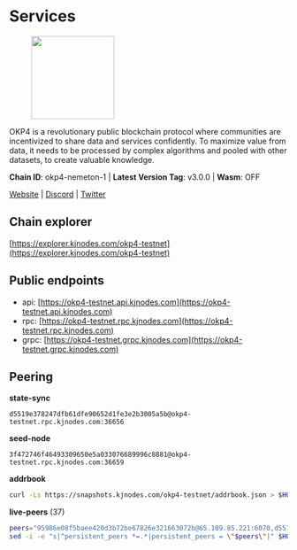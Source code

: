 # Services

<figure><img src="https://raw.githubusercontent.com/kj89/testnet_manuals/main/pingpub/logos/okp4.png" width="150" alt=""><figcaption></figcaption></figure>

OKP4 is a revolutionary public blockchain protocol where communities are incentivized to  share data and services confidently. To maximize value from data, it needs to be processed  by complex algorithms and pooled with other datasets, to create valuable knowledge.

**Chain ID**: okp4-nemeton-1 | **Latest Version Tag**: v3.0.0 | **Wasm**: OFF

[Website](https://okp4.network) | [Discord](https://discord.gg/okp4) | [Twitter](https://twitter.com/OKP4_Protocol)


## Chain explorer
[https://explorer.kjnodes.com/okp4-testnet](https://explorer.kjnodes.com/okp4-testnet)

## Public endpoints

* api: [https://okp4-testnet.api.kjnodes.com](https://okp4-testnet.api.kjnodes.com)
* rpc: [https://okp4-testnet.rpc.kjnodes.com](https://okp4-testnet.rpc.kjnodes.com)
* grpc: [https://okp4-testnet.grpc.kjnodes.com](https://okp4-testnet.grpc.kjnodes.com)

## Peering

**state-sync**

```text
d5519e378247dfb61dfe90652d1fe3e2b3005a5b@okp4-testnet.rpc.kjnodes.com:36656
```

**seed-node**

```text
3f472746f46493309650e5a033076689996c8881@okp4-testnet.rpc.kjnodes.com:36659
```

**addrbook**
```bash
curl -Ls https://snapshots.kjnodes.com/okp4-testnet/addrbook.json > $HOME/.okp4d/config/addrbook.json
```

**live-peers** (37)
```bash
peers="95986e08f5baee420d3b72be67826e321663072b@65.109.85.221:6070,d5519e378247dfb61dfe90652d1fe3e2b3005a5b@65.109.68.190:36656,99f6675049e22a0216af0e2447e7a4c5021874cd@142.132.132.200:28656,269d246537499d05698c183497c4263e899036a4@65.108.9.164:35656,ebc272824924ea1a27ea3183dd0b9ba713494f83@95.214.55.198:26996,034c2fbca12a8ced548d3225bcd21bdf1216a1b3@65.109.49.163:11203,fe8bd9375c43a7cc6ef27e62d56af341a62e67c9@95.217.202.49:30656,7dfc61d3ac9f6da7fa9f4893bc0ffa17ef8006e6@185.111.159.139:36656,8cdeb85dada114c959c36bb59ce258c65ae3a09c@88.198.242.163:36656,b0b56d944cf1cc569a1e77e0923e075bad94d755@141.95.145.41:28656,5c2a752c9b1952dbed075c56c600c3a79b58c395@95.214.55.232:26996,d1a0ff9bd7ea1ebd06bc7158f3523f5e557328be@163.172.131.169:26656,be9841ace1d71a4c7681918ee39f5e00d8e96a82@213.239.216.252:36656,cc8bc81fea49a6a412992bb3e2c3f211d9e675c8@88.99.161.162:21656,09f116943144c71608d98d78c2d89de82855e8a7@65.109.19.173:51656,2bfd405e8f0f176428e2127f98b5ec53164ae1f0@142.132.149.118:26656,99a7a548357ca9b5d5e11e235f0fd7cbce9a38a4@178.128.85.30:36656,ba469aac96159dbb49844406423180618d267007@65.108.120.21:26113,3bcc5bf2652c8288af50dfe1677350ff1aa598f3@65.108.77.250:26656,473369a53bfa8a0ac4af5a191407b30bc82e83be@74.208.94.42:14656,d4305fcb7b20dc96481a6ae6ae84f281f3413a4e@65.109.37.58:13656,74349a1cb9479b291866debe2042de8a2e88b850@65.108.233.109:17656,9d1482bc31fb4578a5c7f7f65c4e0aaf2dfc2336@213.239.215.77:36656,052e10ce23cce3249f61853e2ca6a63102b7bddb@5.161.97.198:26656,f7fb0f3248e4aed14e89bc4967d48c66b72e6f62@135.181.147.169:26656,8a7605d8ae4338de5b7a0d5c70244ce05e377630@85.10.200.221:26656,eff365c8e0e2f99026e3dd91704d3764eb38e0a1@65.108.13.212:26756,30092d2717053f1c0813e8354c07c761c9c3ac5c@194.163.161.234:26656,307fb25cd6998d0d5bd1d947571f6043c6bb4069@65.109.31.114:2280,a490691c2a423573cb93bc23b13967ed9db0e3ff@146.190.44.218:26656,540e0e9b33b2d87315fdf7089404671581d36e94@95.217.203.43:26656,26114bc5cb42ef90be2aba5b4b6d82bab7a60c31@185.255.131.17:26656,fa04503a35476204861f06b75be4839562205527@65.109.85.226:6070,854cc8b83a48ba4394c1940b57d0f42ec013e033@38.242.251.204:26656,9a1e456bebf152b65c2087896779e259633ecbef@157.90.34.111:26656,2f6d5a319ebee0201dff4a0e3b7526d0863a4d32@65.109.85.225:6070,23e895e7d650f43e1f53522165607b71685f8cfa@65.108.75.107:26656"
sed -i -e "s|^persistent_peers *=.*|persistent_peers = \"$peers\"|" $HOME/.okp4d/config/config.toml
```
